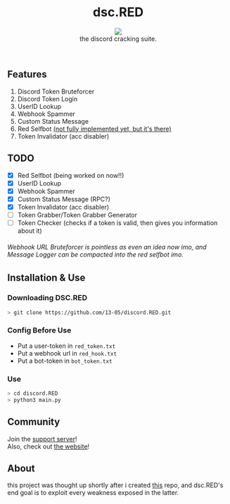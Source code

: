 <h1 align="center">
  dsc.RED
</h1>

<p align="center">
  <img src="https://raw.githubusercontent.com/13-05/discord.RED/main/images/dsc.RED.png"/><br />
  the discord cracking suite.
</p>

<br />

## Features
1) Discord Token Bruteforcer
2) Discord Token Login
3) UserID Lookup
4) Webhook Spammer
5) Custom Status Message
6) Red Selfbot [(not fully implemented yet, but it's there)](https://13-05.github.io/dsc.red/commands)
7) Token Invalidator (acc disabler)

## TODO
- [x] Red Selfbot (being worked on now!!)
- [x] UserID Lookup
- [x] Webhook Spammer
- [x] Custom Status Message (RPC?)
- [x] Token Invalidator (acc disabler)
- [ ] Token Grabber/Token Grabber Generator
- [ ] Token Checker (checks if a token is valid, then gives you information about it)
###### Webhook URL Bruteforcer *is pointless as even an idea now imo*, and Message Logger *can be compacted into the red selfbot imo.*

## Installation & Use
### Downloading DSC.RED
```bash
> git clone https://github.com/13-05/discord.RED.git
```

### Config Before Use
- Put a user-token in `red_token.txt`
- Put a webhook url in `red_hook.txt`
- Put a bot-token in `bot_token.txt`

### Use
```bash
> cd discord.RED
> python3 main.py
```

## Community
Join the [support server](https://discord.gg/XecbDdhfUD)!<br />
Also, check out [the website](https://13-05.github.io/dsc.red)!

## About
this project was thought up shortly after i created [this](https://github.com/13-05/disc-python-hacks) repo, and dsc.RED's end goal is to exploit every weakness exposed in the latter.

